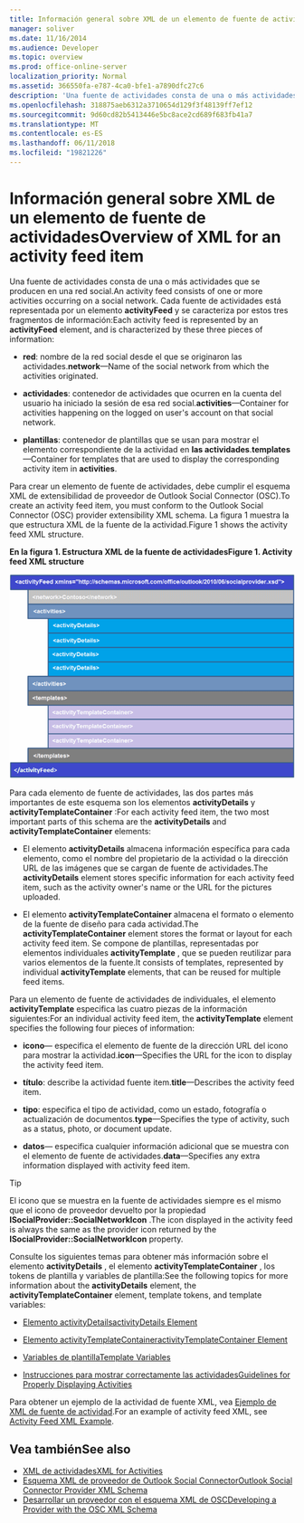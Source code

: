 ```yaml
---
title: Información general sobre XML de un elemento de fuente de actividades
manager: soliver
ms.date: 11/16/2014
ms.audience: Developer
ms.topic: overview
ms.prod: office-online-server
localization_priority: Normal
ms.assetid: 366550fa-e787-4ca0-bfe1-a7890dfc27c6
description: 'Una fuente de actividades consta de una o más actividades que se producen en una red social. Cada fuente de actividades está representada por un elemento activityFeed y se caracteriza por estos tres fragmentos de información:'
ms.openlocfilehash: 318875aeb6312a3710654d129f3f48139ff7ef12
ms.sourcegitcommit: 9d60cd82b5413446e5bc8ace2cd689f683fb41a7
ms.translationtype: MT
ms.contentlocale: es-ES
ms.lasthandoff: 06/11/2018
ms.locfileid: "19821226"
---
```

# <a name="overview-of-xml-for-an-activity-feed-item"></a><span data-ttu-id="6b105-104">Información general sobre XML de un elemento de fuente de actividades</span><span class="sxs-lookup"><span data-stu-id="6b105-104">Overview of XML for an activity feed item</span></span>

<span data-ttu-id="6b105-105">Una fuente de actividades consta de una o más actividades que se producen en una red social.</span><span class="sxs-lookup"><span data-stu-id="6b105-105">An activity feed consists of one or more activities occurring on a social network.</span></span> <span data-ttu-id="6b105-106">Cada fuente de actividades está representada por un elemento **activityFeed** y se caracteriza por estos tres fragmentos de información:</span><span class="sxs-lookup"><span data-stu-id="6b105-106">Each activity feed is represented by an **activityFeed** element, and is characterized by these three pieces of information:</span></span> 
  
- <span data-ttu-id="6b105-107">**red**: nombre de la red social desde el que se originaron las actividades.</span><span class="sxs-lookup"><span data-stu-id="6b105-107">**network**—Name of the social network from which the activities originated.</span></span>
    
- <span data-ttu-id="6b105-108">**actividades**: contenedor de actividades que ocurren en la cuenta del usuario ha iniciado la sesión de esa red social.</span><span class="sxs-lookup"><span data-stu-id="6b105-108">**activities**—Container for activities happening on the logged on user's account on that social network.</span></span>
    
- <span data-ttu-id="6b105-109">**plantillas**: contenedor de plantillas que se usan para mostrar el elemento correspondiente de la actividad en **las actividades**.</span><span class="sxs-lookup"><span data-stu-id="6b105-109">**templates**—Container for templates that are used to display the corresponding activity item in **activities**.</span></span>
    
<span data-ttu-id="6b105-110">Para crear un elemento de fuente de actividades, debe cumplir el esquema XML de extensibilidad de proveedor de Outlook Social Connector (OSC).</span><span class="sxs-lookup"><span data-stu-id="6b105-110">To create an activity feed item, you must conform to the Outlook Social Connector (OSC) provider extensibility XML schema.</span></span> <span data-ttu-id="6b105-111">La figura 1 muestra la que estructura XML de la fuente de la actividad.</span><span class="sxs-lookup"><span data-stu-id="6b105-111">Figure 1 shows the activity feed XML structure.</span></span>
  
<span data-ttu-id="6b105-112">**En la figura 1. Estructura XML de la fuente de actividades**</span><span class="sxs-lookup"><span data-stu-id="6b105-112">**Figure 1. Activity feed XML structure**</span></span>

![Estructura XML de la actividad](media/odc_ol14_ta_OSC_Fig06.gif)
  
<span data-ttu-id="6b105-114">Para cada elemento de fuente de actividades, las dos partes más importantes de este esquema son los elementos **activityDetails** y **activityTemplateContainer** :</span><span class="sxs-lookup"><span data-stu-id="6b105-114">For each activity feed item, the two most important parts of this schema are the **activityDetails** and **activityTemplateContainer** elements:</span></span> 
  
- <span data-ttu-id="6b105-115">El elemento **activityDetails** almacena información específica para cada elemento, como el nombre del propietario de la actividad o la dirección URL de las imágenes que se cargan de fuente de actividades.</span><span class="sxs-lookup"><span data-stu-id="6b105-115">The **activityDetails** element stores specific information for each activity feed item, such as the activity owner's name or the URL for the pictures uploaded.</span></span> 
    
- <span data-ttu-id="6b105-116">El elemento **activityTemplateContainer** almacena el formato o elemento de la fuente de diseño para cada actividad.</span><span class="sxs-lookup"><span data-stu-id="6b105-116">The **activityTemplateContainer** element stores the format or layout for each activity feed item.</span></span> <span data-ttu-id="6b105-117">Se compone de plantillas, representadas por elementos individuales **activityTemplate** , que se pueden reutilizar para varios elementos de la fuente.</span><span class="sxs-lookup"><span data-stu-id="6b105-117">It consists of templates, represented by individual **activityTemplate** elements, that can be reused for multiple feed items.</span></span> 
    
<span data-ttu-id="6b105-118">Para un elemento de fuente de actividades de individuales, el elemento **activityTemplate** especifica las cuatro piezas de la información siguientes:</span><span class="sxs-lookup"><span data-stu-id="6b105-118">For an individual activity feed item, the **activityTemplate** element specifies the following four pieces of information:</span></span> 
  
- <span data-ttu-id="6b105-119">**icono**— especifica el elemento de fuente de la dirección URL del icono para mostrar la actividad.</span><span class="sxs-lookup"><span data-stu-id="6b105-119">**icon**—Specifies the URL for the icon to display the activity feed item.</span></span>
    
- <span data-ttu-id="6b105-120">**título**: describe la actividad fuente item.</span><span class="sxs-lookup"><span data-stu-id="6b105-120">**title**—Describes the activity feed item.</span></span>
    
- <span data-ttu-id="6b105-121">**tipo**: especifica el tipo de actividad, como un estado, fotografía o actualización de documentos.</span><span class="sxs-lookup"><span data-stu-id="6b105-121">**type**—Specifies the type of activity, such as a status, photo, or document update.</span></span>
    
- <span data-ttu-id="6b105-122">**datos**— especifica cualquier información adicional que se muestra con el elemento de fuente de actividades.</span><span class="sxs-lookup"><span data-stu-id="6b105-122">**data**—Specifies any extra information displayed with activity feed item.</span></span>
    
> [!TIP]
> <span data-ttu-id="6b105-123">El icono que se muestra en la fuente de actividades siempre es el mismo que el icono de proveedor devuelto por la propiedad **ISocialProvider::SocialNetworkIcon** .</span><span class="sxs-lookup"><span data-stu-id="6b105-123">The icon displayed in the activity feed is always the same as the provider icon returned by the **ISocialProvider::SocialNetworkIcon** property.</span></span> 
  
<span data-ttu-id="6b105-124">Consulte los siguientes temas para obtener más información sobre el elemento **activityDetails** , el elemento **activityTemplateContainer** , los tokens de plantilla y variables de plantilla:</span><span class="sxs-lookup"><span data-stu-id="6b105-124">See the following topics for more information about the **activityDetails** element, the **activityTemplateContainer** element, template tokens, and template variables:</span></span> 
  
- [<span data-ttu-id="6b105-125">Elemento activityDetails</span><span class="sxs-lookup"><span data-stu-id="6b105-125">activityDetails Element</span></span>](activitydetails-element.md)
    
- [<span data-ttu-id="6b105-126">Elemento activityTemplateContainer</span><span class="sxs-lookup"><span data-stu-id="6b105-126">activityTemplateContainer Element</span></span>](activitytemplatecontainer-element.md)
    
- [<span data-ttu-id="6b105-127">Variables de plantilla</span><span class="sxs-lookup"><span data-stu-id="6b105-127">Template Variables</span></span>](template-variables.md)
    
- [<span data-ttu-id="6b105-128">Instrucciones para mostrar correctamente las actividades</span><span class="sxs-lookup"><span data-stu-id="6b105-128">Guidelines for Properly Displaying Activities</span></span>](guidelines-for-properly-displaying-activities.md)
    
<span data-ttu-id="6b105-129">Para obtener un ejemplo de la actividad de fuente XML, vea [Ejemplo de XML de fuente de actividad](activity-feed-xml-example.md).</span><span class="sxs-lookup"><span data-stu-id="6b105-129">For an example of activity feed XML, see [Activity Feed XML Example](activity-feed-xml-example.md).</span></span>
  
## <a name="see-also"></a><span data-ttu-id="6b105-130">Vea también</span><span class="sxs-lookup"><span data-stu-id="6b105-130">See also</span></span>

- [<span data-ttu-id="6b105-131">XML de actividades</span><span class="sxs-lookup"><span data-stu-id="6b105-131">XML for Activities</span></span>](xml-for-activities.md) 
- [<span data-ttu-id="6b105-132">Esquema XML de proveedor de Outlook Social Connector</span><span class="sxs-lookup"><span data-stu-id="6b105-132">Outlook Social Connector Provider XML Schema</span></span>](outlook-social-connector-provider-xml-schema.md)
- [<span data-ttu-id="6b105-133">Desarrollar un proveedor con el esquema XML de OSC</span><span class="sxs-lookup"><span data-stu-id="6b105-133">Developing a Provider with the OSC XML Schema</span></span>](developing-a-provider-with-the-osc-xml-schema.md)

